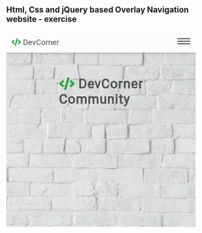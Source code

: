 Html, Css and jQuery based Overlay Navigation website - exercise
---

![OverlayNavigation](https://github.com/r4nd3l/OverlayNavigation/blob/master/img/sample.gif)
